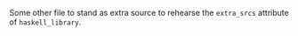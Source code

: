 Some other file to stand as extra source to rehearse
the `extra_srcs` attribute of `haskell_library`.
